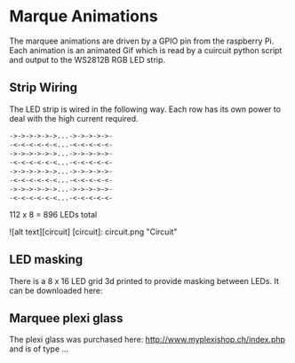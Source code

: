 # Marque Animations #

The marquee animations are driven by a GPIO pin from the raspberry Pi. Each animation is an animated Gif which is read by a cuircuit python script and output to the WS2812B RGB LED strip.

## Strip Wiring ##

The LED strip is wired in the following way. Each row has its own power to deal with the high current required.

```
->->->->->->...->->->->->-
-<-<-<-<-<-<...-<-<-<-<-<-
->->->->->->...->->->->->-
-<-<-<-<-<-<...-<-<-<-<-<-
->->->->->->...->->->->->-
-<-<-<-<-<-<...-<-<-<-<-<-
->->->->->->...->->->->->-
-<-<-<-<-<-<...-<-<-<-<-<-
``` 

112 x 8 = 896 LEDs total

![alt text][circuit]
[circuit]: circuit.png "Circuit"

## LED masking ##

There is a 8 x 16 LED grid 3d printed to provide masking between LEDs. It can be downloaded here: 

## Marquee plexi glass ##

The plexi glass was purchased here: http://www.myplexishop.ch/index.php and is of type ...
